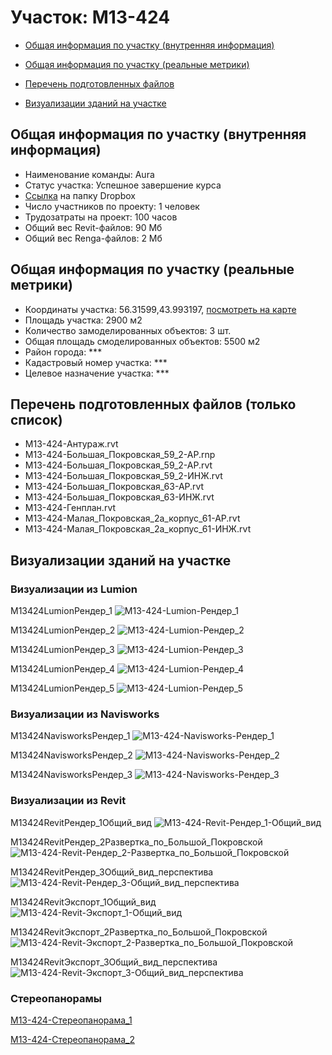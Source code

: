 # Участок: M13-424

* [Общая информация по участку (внутренняя информация)](#Chapter1)

* [Общая информация по участку (реальные метрики)](#Chapter2)

* [Перечень подготовленных файлов](#Chapter3)

* [Визуализации зданий на участке](#Chapter5)

## <a id="Chapter1"></a> Общая информация по участку (внутренняя информация)
+ Наименование команды: Aura
+ Статус участка: Успешное завершение курса
+ [Ссылка](https://www.dropbox.com/sh/wvvgv1nw1iqred9/AAAasbZ8MJXrgVxKctVTV7qua/M13_424?dl=0) на папку Dropbox
+ Число участников по проекту: 1 человек
+ Трудозатраты на проект: 100 часов
+ Общий вес Revit-файлов: 90 Мб
+ Общий вес Renga-файлов: 2 Мб
## <a id="Chapter2"></a> Общая информация по участку (реальные метрики)
+ Координаты участка: 56.31599,43.993197, [посмотреть на карте](https://yandex.ru/maps/47/nizhny-novgorod/?ll=43.993197%2C56.31599&z=19)
+ Площадь участка: 2900 м2
+ Количество замоделированных объектов: 3 шт.
+ Общая площадь смоделированных объектов: 5500 м2
+ Район города: *** 
+ Кадастровый номер участка: *** 
+ Целевое назначение участка: *** 
## <a id="Chapter3"></a> Перечень подготовленных файлов (только список)
+ M13-424-Антураж.rvt
+ M13-424-Большая_Покровская_59_2-АР.rnp
+ M13-424-Большая_Покровская_59_2-АР.rvt
+ M13-424-Большая_Покровская_59_2-ИНЖ.rvt
+ M13-424-Большая_Покровская_63-АР.rvt
+ M13-424-Большая_Покровская_63-ИНЖ.rvt
+ M13-424-Генплан.rvt
+ M13-424-Малая_Покровская_2а_корпус_61-АР.rvt
+ M13-424-Малая_Покровская_2а_корпус_61-ИНЖ.rvt
## <a id="Chapter5"></a> Визуализации зданий на участке
### Визуализации из Lumion
M13424LumionРендер_1
![M13-424-Lumion-Рендер_1](/Images/M13_424/M13-424-Lumion-Рендер_1_Compressed.jpg)

M13424LumionРендер_2
![M13-424-Lumion-Рендер_2](/Images/M13_424/M13-424-Lumion-Рендер_2_Compressed.jpg)

M13424LumionРендер_3
![M13-424-Lumion-Рендер_3](/Images/M13_424/M13-424-Lumion-Рендер_3_Compressed.jpg)

M13424LumionРендер_4
![M13-424-Lumion-Рендер_4](/Images/M13_424/M13-424-Lumion-Рендер_4_Compressed.jpg)

M13424LumionРендер_5
![M13-424-Lumion-Рендер_5](/Images/M13_424/M13-424-Lumion-Рендер_5_Compressed.jpg)

### Визуализации из Navisworks
M13424NavisworksРендер_1
![M13-424-Navisworks-Рендер_1](/Images/M13_424/M13-424-Navisworks-Рендер_1_Compressed.jpg)

M13424NavisworksРендер_2
![M13-424-Navisworks-Рендер_2](/Images/M13_424/M13-424-Navisworks-Рендер_2_Compressed.jpg)

M13424NavisworksРендер_3
![M13-424-Navisworks-Рендер_3](/Images/M13_424/M13-424-Navisworks-Рендер_3_Compressed.jpg)

### Визуализации из Revit
M13424RevitРендер_1Общий_вид
![M13-424-Revit-Рендер_1-Общий_вид](/Images/M13_424/M13-424-Revit-Рендер_1-Общий_вид_Compressed.jpg)

M13424RevitРендер_2Развертка_по_Большой_Покровской
![M13-424-Revit-Рендер_2-Развертка_по_Большой_Покровской](/Images/M13_424/M13-424-Revit-Рендер_2-Развертка_по_Большой_Покровской_Compressed.jpg)

M13424RevitРендер_3Общий_вид_перспектива
![M13-424-Revit-Рендер_3-Общий_вид_перспектива](/Images/M13_424/M13-424-Revit-Рендер_3-Общий_вид_перспектива_Compressed.jpg)

M13424RevitЭкспорт_1Общий_вид
![M13-424-Revit-Экспорт_1-Общий_вид](/Images/M13_424/M13-424-Revit-Экспорт_1-Общий_вид_Compressed.jpg)

M13424RevitЭкспорт_2Развертка_по_Большой_Покровской
![M13-424-Revit-Экспорт_2-Развертка_по_Большой_Покровской](/Images/M13_424/M13-424-Revit-Экспорт_2-Развертка_по_Большой_Покровской_Compressed.jpg)

M13424RevitЭкспорт_3Общий_вид_перспектива
![M13-424-Revit-Экспорт_3-Общий_вид_перспектива](/Images/M13_424/M13-424-Revit-Экспорт_3-Общий_вид_перспектива_Compressed.jpg)

### Стереопанорамы
[M13-424-Стереопанорама_1](https://pano.autodesk.com/pano.html?url=jpgs/c7c969a5-0824-4556-9b69-3e3f83a5d6c5&version=2)

[M13-424-Стереопанорама_2](https://pano.autodesk.com/pano.html?url=jpgs/63a486fc-d43c-450f-bf1e-6b235f289e36&version=2)

